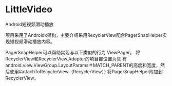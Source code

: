 # LittleVideo
Android短视频滑动播放

项目采用了Androidx架构，主要介绍采用RecyclerView配合PagerSnapHelper实现短视频滑动播放内容。

PagerSnapHelper可以帮助实现与以下类似的行为 ViewPager。 将RecyclerView和RecyclerView.Adapter的项目都设置为具
有android.view.ViewGroup.LayoutParams＃MATCH_PARENT的高度和宽度，然后使用#attachToRecyclerView（RecyclerView）}
将PagerSnapHelper附加到RecyclerView。
